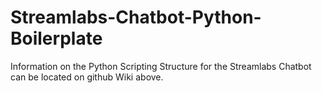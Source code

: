 # Streamlabs-Chatbot-Python-Boilerplate

Information on the Python Scripting Structure for the Streamlabs Chatbot can be located on github Wiki above.